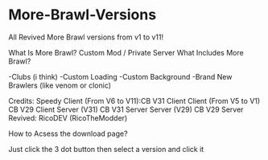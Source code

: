 # More-Brawl-Versions
All Revived More Brawl versions from v1 to v11!

What Is More Brawl?
Custom Mod / Private Server
What Includes More Brawl?

-Clubs (i think)
-Custom Loading
-Custom Background
-Brand New Brawlers (like venom or clonic)

Credits: Speedy
Client (From V6 to V11):CB V31 Client
Client (From V5 to V1) CB V29 Client
Server (V31) CB V31 Server
Server (V29) CB V29 Server
Revived: RicoDEV (RicoTheModder)

How to Acsess the download page?

Just click the 3 dot button then select a version and click it
